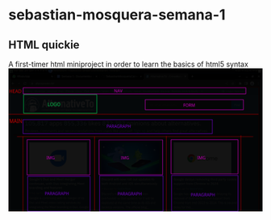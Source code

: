 # sebastian-mosquera-semana-1
## HTML quickie
A first-timer html miniproject in order to learn the basics of html5 syntax
![](/image/imagenbase.png)

